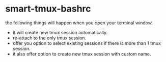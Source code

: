 # smart-tmux-bashrc
the following things will happen when you open your terminal window.

* it will create new tmux session automatically.
* re-attach to the only tmux session.
* offer you option to select  existing sessions if there is more than 1 tmux session.
* it also offer option to create new tmux session with custom name.
